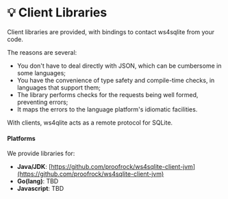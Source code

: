 # 💡 Client Libraries

Client libraries are provided, with bindings to contact ws4sqlite from your code.

The reasons are several:

* You don't have to deal directly with JSON, which can be cumbersome in some languages;
* You have the convenience of type safety and compile-time checks, in languages that support them;
* The library performs checks for the requests being well formed, preventing errors;
* It maps the errors to the language platform's idiomatic facilities.

With clients, ws4qlite acts as a remote protocol for SQLite.

#### Platforms

We provide libraries for:

* **Java/JDK**: [https://github.com/proofrock/ws4sqlite-client-jvm](https://github.com/proofrock/ws4sqlite-client-jvm)
* **Go(lang)**: TBD
* **Javascript**: TBD

